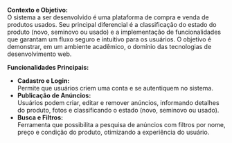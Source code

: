 **Contexto e Objetivo:**  
O sistema a ser desenvolvido é uma plataforma de compra e venda de produtos usados. Seu principal diferencial é a classificação do estado do produto (novo, seminovo ou usado) e a implementação de funcionalidades que garantam um fluxo seguro e intuitivo para os usuários. O objetivo é demonstrar, em um ambiente acadêmico, o domínio das tecnologias de desenvolvimento web.

**Funcionalidades Principais:**

- **Cadastro e Login:**  
   Permite que usuários criem uma conta e se autentiquem no sistema.
- **Publicação de Anúncios:**  
   Usuários podem criar, editar e remover anúncios, informando detalhes do produto, fotos e classificando o estado (novo, seminovo ou usado).
- **Busca e Filtros:**  
   Ferramenta que possibilita a pesquisa de anúncios com filtros por nome, preço e condição do produto, otimizando a experiência do usuário.
